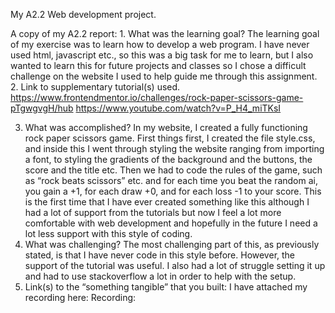 My A2.2 Web development project.

A copy of my A2.2 report: 1. What was the learning goal?
The learning goal of my exercise was to learn how to develop a web program. I have never used html, javascript etc., so this was a big task for me to learn, but I also wanted to learn this for future projects and classes so I chose a difficult challenge on the website I used to help guide me through this assignment.
2. Link to supplementary tutorial(s) used.
https://www.frontendmentor.io/challenges/rock-paper-scissors-game-pTgwgvgH/hub
https://www.youtube.com/watch?v=P_H4_miTKsI

3. What was accomplished?
In my website, I created a fully functioning rock paper scissors game. First things first, I created the file style.css, and inside this I went through styling the website ranging from importing a font, to styling the gradients of the background and the buttons, the score and the title etc. Then we had to code the rules of the game, such as “rock beats scissors” etc. and for each time you beat the random ai, you gain a +1, for each draw +0, and for each loss -1 to your score. This is the first time that I have ever created something like this although I had a lot of support from the tutorials but now I feel a lot more comfortable with web development and hopefully in the future I need a lot less support with this style of coding.
4. What was challenging?
The most challenging part of this, as previously stated, is that I have never code in this style before. However, the support of the tutorial was useful. I also had a lot of struggle setting it up and had to use stackoverflow a lot in order to help with the setup.
5. Link(s) to the “something tangible” that you built:
I have attached my recording here:
Recording: 
